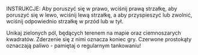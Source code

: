 INSTRUKCJE:
Aby poruszyć się w prawo, wciśnij prawą strzałkę,
aby poruszyć się w lewo, wciśnij lewą strzałkę, a
aby przyspieszyć lub zwolnić, wciśnij odpowiednio strzałkę w przód lub w tył.

Unikaj zielonych pól, będących terenem na mapie oraz ciemnoszarych kwadratów.
Zderzenie się z nimi oznacza koniec gry.
Czerwone prostokąty oznaczają paliwo - pamiętaj o regularnym tankowaniu!
